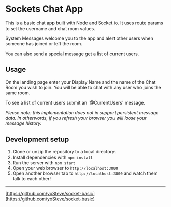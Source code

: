 # Sockets Chat App
This is a basic chat app built with Node and Socket.io. It uses route params to set the username and chat room values. 

System Messages welcome you to the app and alert other users when someone has joined or left the room. 

You can also send a special message get a list of current users.

## Usage 

On the landing page enter your Display Name and the name of the Chat Room you wish to join. You will be able to chat with any user who joins the same room.

To see a list of current users submit an '@CurrentUsers' message.

*Please note: this implementation does not in support persistent message data. In otherwords, if you refresh your browser you will loose your message history.* 

## Development setup

1. Clone or unzip the repository to a local directory.
2. Install dependencies with `npm install`
3. Run the server with `npm start`
4. Open your web browser to `http://localhost:3000`
5. Open another browser tab to `http://localhost:3000` and watch them talk to each other!

*****************************************
[https://github.com/yoSteve/socket-basic](https://github.com/yoSteve/socket-basic)
